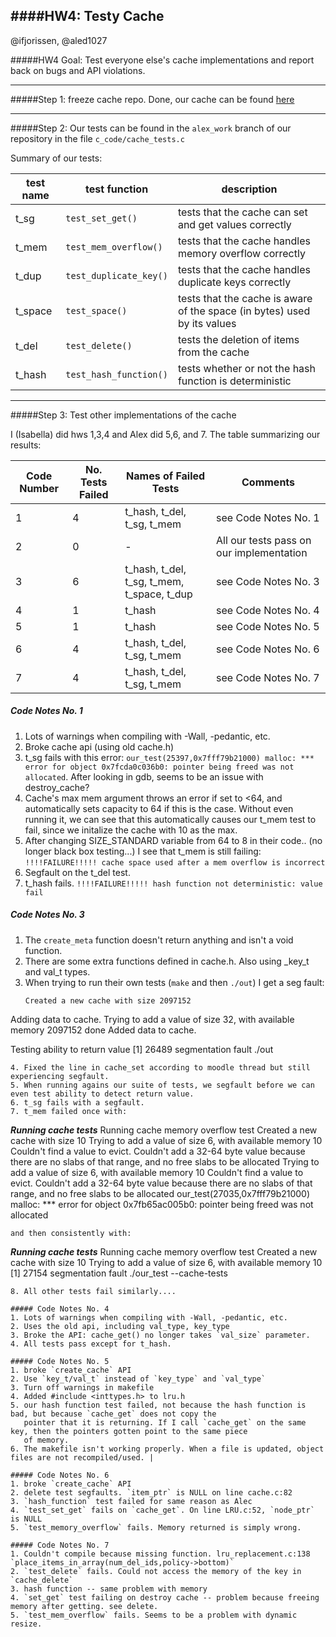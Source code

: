 ####HW4: Testy Cache
-----
@ifjorissen, @aled1027

#####HW4 Goal: Test everyone else's cache implementations and report back on bugs and API violations. 

----
#####Step 1: freeze cache repo. Done, our cache can be found [here](https://github.com/aled1027/hash_it_out/)

----

#####Step 2: Our tests can be found in the `alex_work` branch of our repository in the file `c_code/cache_tests.c`

Summary of our tests:

| test name | test function | description |
|---|---|---|
| t_sg | `test_set_get()` | tests that the cache can set and get values correctly |
| t_mem | `test_mem_overflow()` | tests that the cache handles memory overflow correctly |
| t_dup | `test_duplicate_key()` | tests that the cache handles duplicate keys correctly |
| t_space | `test_space()` | tests that the cache is aware of the space (in bytes) used by its values |
| t_del | `test_delete()` | tests the deletion of items from the cache |
| t_hash | `test_hash_function()` | tests whether or not the hash function is deterministic |


----

#####Step 3: Test other implementations of the cache

I (Isabella) did hws 1,3,4 and Alex did 5,6, and 7. The table summarizing our results:

| Code Number| No. Tests Failed | Names of Failed Tests | Comments |
|---|---|---|---|
| 1 | 4 | t_hash, t_del, t_sg, t_mem|see Code Notes No. 1|
| 2 | 0 | - | All our tests pass on our implementation |
| 3 | 6 | t_hash, t_del, t_sg, t_mem, t_space, t_dup|see Code Notes No. 3|
| 4 | 1 | t_hash |see Code Notes No. 4|
| 5 | 1 | t_hash |see Code Notes No. 5|
| 6 | 4 | t_hash, t_del, t_sg, t_mem |see Code Notes No. 6|
| 7 | 4 | t_hash, t_del, t_sg, t_mem |see Code Notes No. 7|

##### Code Notes No. 1
1. Lots of warnings when compiling with -Wall, -pedantic, etc. 
2. Broke cache api (using old cache.h)
3. t_sg fails with this error: `our_test(25397,0x7fff79b21000) malloc: *** error for object 0x7fcda0c036b0: pointer being freed was not allocated`. After looking in gdb, seems to be an issue with destroy_cache?
4. Cache's max mem argument throws an error if set to <64, and automatically sets capacity to 64 if this is the case. Without even running it, we can see that this automatically causes our t_mem test to fail, since we initalize the cache with 10 as the max.
5. After changing SIZE_STANDARD variable from 64 to 8 in their code.. (no longer black box testing...) I see that t_mem is still failing: `!!!!FAILURE!!!!! cache space used after a mem overflow is incorrect`
6. Segfault on the t_del test.
7. t_hash fails. `!!!!FAILURE!!!!! hash function not deterministic: value fail`

##### Code Notes No. 3
1. The `create_meta` function doesn't return anything and isn't a void function. 
2. There are some extra functions defined in cache.h. Also using _key_t and val_t types.
3. When trying to run their own tests (`make` and then `./out`) I get a seg fault:
   ```
   Created a new cache with size 2097152
  Adding data to cache.
  Trying to add a value of size 32, with available memory 2097152
  done
  Added data to cache.

  Testing ability to return value
  [1]    26489 segmentation fault  ./out
  ```
4. Fixed the line in cache_set according to moodle thread but still experiencing segfault. 
5. When running agains our suite of tests, we segfault before we can even test ability to detect return value. 
6. t_sg fails with a segfault.
7. t_mem failed once with:
 ```
   ***Running cache tests***
  Running cache memory overflow test
  Created a new cache with size 10
  Trying to add a value of size 6, with available memory 10
  Couldn't find a value to evict.
  Couldn't add a 32-64 byte value because there are no slabs of that range, and no free slabs to be allocated
  Trying to add a value of size 6, with available memory 10
  Couldn't find a value to evict.
  Couldn't add a 32-64 byte value because there are no slabs of that range, and no free slabs to be allocated
  our_test(27035,0x7fff79b21000) malloc: *** error for object 0x7fb65ac005b0: pointer being freed was not allocated
 ```
 and then consistently with:
 ```
  ***Running cache tests***
  Running cache memory overflow test
  Created a new cache with size 10
  Trying to add a value of size 6, with available memory 10
  [1]    27154 segmentation fault  ./our_test --cache-tests
```
8. All other tests fail similarly....

##### Code Notes No. 4
1. Lots of warnings when compiling with -Wall, -pedantic, etc.
2. Uses the old api, including val_type, key_type
3. Broke the API: cache_get() no longer takes `val_size` parameter.
4. All tests pass except for t_hash. 

##### Code Notes No. 5 
1. broke `create_cache` API 
2. Use `key_t/val_t` instead of `key_type` and `val_type`
3. Turn off warnings in makefile
4. Added #include <inttypes.h> to lru.h
5. our hash function test failed, not because the hash function is bad, but because `cache_get` does not copy the
   pointer that it is returning. If I call `cache_get` on the same key, then the pointers gotten point to the same piece
   of memory.
6. The makefile isn't working properly. When a file is updated, object files are not recompiled/used. |

##### Code Notes No. 6
1. broke `create_cache` API
2. delete test segfaults. `item_ptr` is NULL on line cache.c:82
3. `hash_function` test failed for same reason as Alec
4. `test_set_get` fails on `cache_get`. On line LRU.c:52, `node_ptr` is NULL
5. `test_memory_overflow` fails. Memory returned is simply wrong.

##### Code Notes No. 7
1. Couldn't compile because missing function. lru_replacement.c:138 `place_items_in_array(num_del_ids,policy->bottom)`
2. `test_delete` fails. Could not access the memory of the key in `cache_delete`
3. hash function -- same problem with memory
4. `set_get` test failing on destroy cache -- problem because freeing memory after getting. see delete.
5. `test_mem_overflow` fails. Seems to be a problem with dynamic resize.
